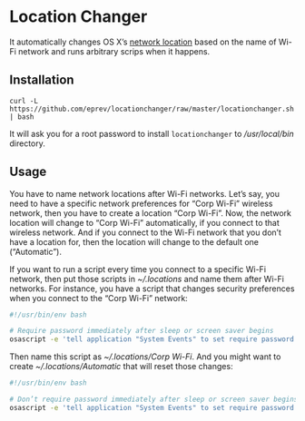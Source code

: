 # Location Changer

It automatically changes OS X’s [network location](https://support.apple.com/en-us/HT202480)
based on the name of Wi-Fi network and runs arbitrary scrips when it happens.

## Installation

```
curl -L https://github.com/eprev/locationchanger/raw/master/locationchanger.sh | bash
```

It will ask you for a root password to install `locationchanger` to */usr/local/bin* directory.

## Usage

You have to name network locations after Wi-Fi networks. Let’s say, you need to have
a specific network preferences for “Corp Wi-Fi” wireless network, then you have to create
a location “Corp Wi-Fi”. Now, the network location will change to “Corp Wi-Fi” automatically,
if you connect to that wireless network. And if you connect to the Wi-Fi network that you
don’t have a location for, then the location will change to the default one (“Automatic”).

If you want to run a script every time you connect to a specific Wi-Fi network, then put
those scripts in *~/.locations* and name them after Wi-Fi networks. For instance, you have
a script that changes security preferences when you connect to the “Corp Wi-Fi” network:

```bash
#!/usr/bin/env bash

# Require password immediately after sleep or screen saver begins
osascript -e 'tell application "System Events" to set require password to wake of security preferences to true'
```

Then name this script as *~/.locations/Corp Wi-Fi*. And you might want to create
*~/.locations/Automatic* that will reset those changes:

```bash
#!/usr/bin/env bash

# Don’t require password immediately after sleep or screen saver begins
osascript -e 'tell application "System Events" to set require password to wake of security preferences to false'
```
